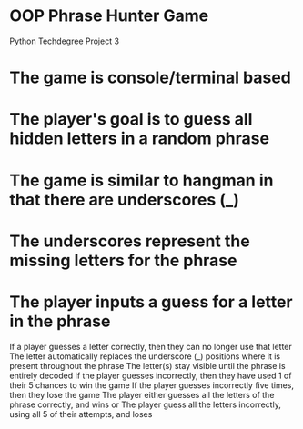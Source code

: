 # OOP Phrase Hunter Game
 Python Techdegree Project 3

#  The game is console/terminal based
#  The player's goal is to guess all hidden letters in a random phrase
#  The game is similar to hangman in that there are underscores (_)
#  The underscores represent the missing letters for the phrase
#  The player inputs a guess for a letter in the phrase
If a player guesses a letter correctly, then they can no longer use that letter
The letter automatically replaces the underscore (_) positions where it is present throughout the phrase
The letter(s) stay visible until the phrase is entirely decoded
If the player guesses incorrectly, then they have used 1 of their 5 chances to win the game
If the player guesses incorrectly five times, then they lose the game
The player either guesses all the letters of the phrase correctly, and wins or
The player guess all the letters incorrectly, using all 5 of their attempts, and loses